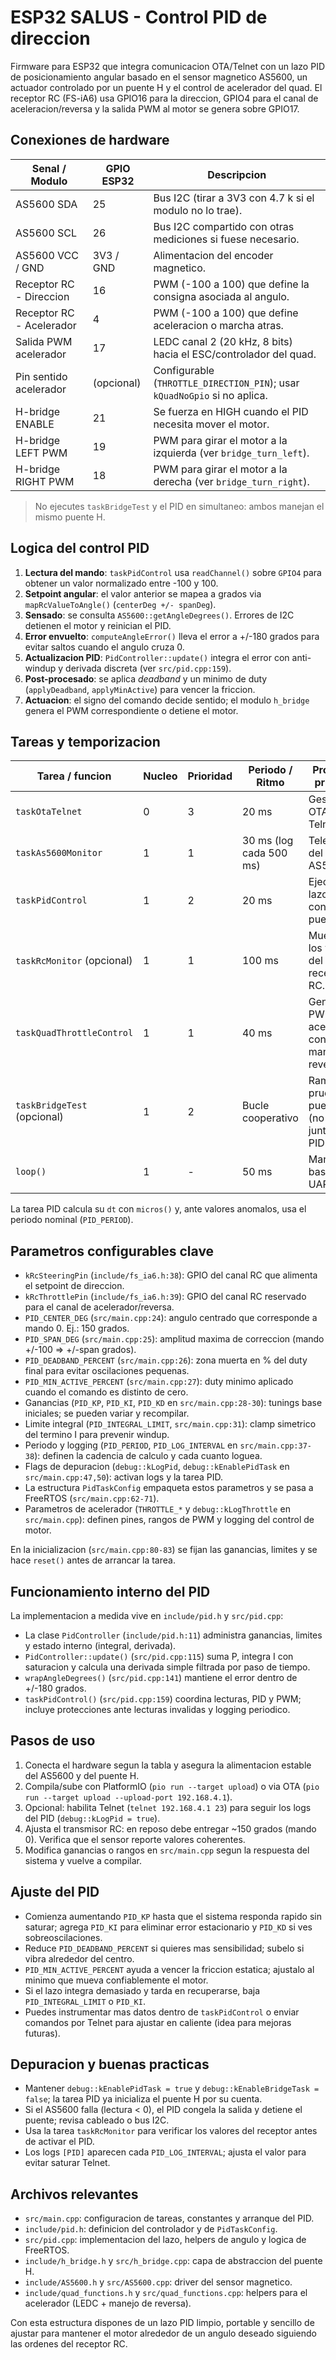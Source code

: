 # ESP32 SALUS - Control PID de direccion

Firmware para ESP32 que integra comunicacion OTA/Telnet con un lazo PID de posicionamiento angular basado en el sensor magnetico AS5600, un actuador controlado por un puente H y el control de acelerador del quad. El receptor RC (FS-iA6) usa GPIO16 para la direccion, GPIO4 para el canal de aceleracion/reversa y la salida PWM al motor se genera sobre GPIO17.

## Conexiones de hardware

| Senal / Modulo        | GPIO ESP32 | Descripcion                                                                 |
|-----------------------|------------|------------------------------------------------------------------------------|
| AS5600 SDA            | 25         | Bus I2C (tirar a 3V3 con 4.7 k si el modulo no lo trae).                    |
| AS5600 SCL            | 26         | Bus I2C compartido con otras mediciones si fuese necesario.                 |
| AS5600 VCC / GND      | 3V3 / GND  | Alimentacion del encoder magnetico.                                         |
| Receptor RC - Direccion | 16         | PWM (-100 a 100) que define la consigna asociada al angulo.                  |
| Receptor RC - Acelerador | 4         | PWM (-100 a 100) que define aceleracion o marcha atras.                      |
| Salida PWM acelerador    | 17        | LEDC canal 2 (20 kHz, 8 bits) hacia el ESC/controlador del quad.            |
| Pin sentido acelerador   | (opcional)| Configurable (`THROTTLE_DIRECTION_PIN`); usar `kQuadNoGpio` si no aplica.   |
| H-bridge ENABLE       | 21         | Se fuerza en HIGH cuando el PID necesita mover el motor.                    |
| H-bridge LEFT PWM     | 19         | PWM para girar el motor a la izquierda (ver `bridge_turn_left`).            |
| H-bridge RIGHT PWM    | 18         | PWM para girar el motor a la derecha (ver `bridge_turn_right`).             |

> No ejecutes `taskBridgeTest` y el PID en simultaneo: ambos manejan el mismo puente H.

## Logica del control PID

1. **Lectura del mando**: `taskPidControl` usa `readChannel()` sobre `GPIO4` para obtener un valor normalizado entre -100 y 100.
2. **Setpoint angular**: el valor anterior se mapea a grados via `mapRcValueToAngle()` (`centerDeg +/- spanDeg`).
3. **Sensado**: se consulta `AS5600::getAngleDegrees()`. Errores de I2C detienen el motor y reinician el PID.
4. **Error envuelto**: `computeAngleError()` lleva el error a +/-180 grados para evitar saltos cuando el angulo cruza 0.
5. **Actualizacion PID**: `PidController::update()` integra el error con anti-windup y derivada discreta (ver `src/pid.cpp:159`).
6. **Post-procesado**: se aplica *deadband* y un minimo de duty (`applyDeadband`, `applyMinActive`) para vencer la friccion.
7. **Actuacion**: el signo del comando decide sentido; el modulo `h_bridge` genera el PWM correspondiente o detiene el motor.

## Tareas y temporizacion

| Tarea / funcion          | Nucleo | Prioridad | Periodo / Ritmo           | Proposito principal |
|--------------------------|--------|-----------|---------------------------|---------------------|
| `taskOtaTelnet`          | 0      | 3         | 20 ms                     | Gestiona OTA y Telnet. |
| `taskAs5600Monitor`      | 1      | 1         | 30 ms (log cada 500 ms)   | Telemetria del sensor AS5600. |
| `taskPidControl`         | 1      | 2         | 20 ms                     | Ejecuta el lazo PID y controla el puente H. |
| `taskRcMonitor` (opcional)| 1     | 1         | 100 ms                    | Muestra los valores del receptor RC. |
| `taskQuadThrottleControl`| 1      | 1         | 40 ms                     | Genera el PWM de aceleracion con LEDC y maneja reversa. |
| `taskBridgeTest` (opcional)| 1    | 2         | Bucle cooperativo         | Rampa de prueba del puente H (no usar junto al PID). |
| `loop()`                 | 1      | -         | 50 ms                     | Manejo basico de UART. |

La tarea PID calcula su `dt` con `micros()` y, ante valores anomalos, usa el periodo nominal (`PID_PERIOD`).

## Parametros configurables clave

- `kRcSteeringPin` (`include/fs_ia6.h:38`): GPIO del canal RC que alimenta el setpoint de direccion.
- `kRcThrottlePin` (`include/fs_ia6.h:39`): GPIO del canal RC reservado para el canal de acelerador/reversa.
- `PID_CENTER_DEG` (`src/main.cpp:24`): angulo centrado que corresponde a mando 0. Ej.: 150 grados.
- `PID_SPAN_DEG` (`src/main.cpp:25`): amplitud maxima de correccion (mando +/-100 => +/-span grados).
- `PID_DEADBAND_PERCENT` (`src/main.cpp:26`): zona muerta en % del duty final para evitar oscilaciones pequenas.
- `PID_MIN_ACTIVE_PERCENT` (`src/main.cpp:27`): duty minimo aplicado cuando el comando es distinto de cero.
- Ganancias (`PID_KP`, `PID_KI`, `PID_KD` en `src/main.cpp:28-30`): tunings base iniciales; se pueden variar y recompilar.
- Limite integral (`PID_INTEGRAL_LIMIT`, `src/main.cpp:31`): clamp simetrico del termino I para prevenir windup.
- Periodo y logging (`PID_PERIOD`, `PID_LOG_INTERVAL` en `src/main.cpp:37-38`): definen la cadencia de calculo y cada cuanto loguea.
- Flags de depuracion (`debug::kLogPid`, `debug::kEnablePidTask` en `src/main.cpp:47,50`): activan logs y la tarea PID.
- La estructura `PidTaskConfig` empaqueta estos parametros y se pasa a FreeRTOS (`src/main.cpp:62-71`).
- Parametros de acelerador (`THROTTLE_*` y `debug::kLogThrottle` en `src/main.cpp`): definen pines, rangos de PWM y logging del control de motor.

En la inicializacion (`src/main.cpp:80-83`) se fijan las ganancias, limites y se hace `reset()` antes de arrancar la tarea.

## Funcionamiento interno del PID

La implementacion a medida vive en `include/pid.h` y `src/pid.cpp`:

- La clase `PidController` (`include/pid.h:11`) administra ganancias, limites y estado interno (integral, derivada).
- `PidController::update()` (`src/pid.cpp:115`) suma P, integra I con saturacion y calcula una derivada simple filtrada por paso de tiempo.
- `wrapAngleDegrees()` (`src/pid.cpp:141`) mantiene el error dentro de +/-180 grados.
- `taskPidControl()` (`src/pid.cpp:159`) coordina lecturas, PID y PWM; incluye protecciones ante lecturas invalidas y logging periodico.

## Pasos de uso

1. Conecta el hardware segun la tabla y asegura la alimentacion estable del AS5600 y del puente H.
2. Compila/sube con PlatformIO (`pio run --target upload`) o via OTA (`pio run --target upload --upload-port 192.168.4.1`).
3. Opcional: habilita Telnet (`telnet 192.168.4.1 23`) para seguir los logs del PID (`debug::kLogPid = true`).
4. Ajusta el transmisor RC: en reposo debe entregar ~150 grados (mando 0). Verifica que el sensor reporte valores coherentes.
5. Modifica ganancias o rangos en `src/main.cpp` segun la respuesta del sistema y vuelve a compilar.

## Ajuste del PID

- Comienza aumentando `PID_KP` hasta que el sistema responda rapido sin saturar; agrega `PID_KI` para eliminar error estacionario y `PID_KD` si ves sobreoscilaciones.
- Reduce `PID_DEADBAND_PERCENT` si quieres mas sensibilidad; subelo si vibra alrededor del centro.
- `PID_MIN_ACTIVE_PERCENT` ayuda a vencer la friccion estatica; ajustalo al minimo que mueva confiablemente el motor.
- Si el lazo integra demasiado y tarda en recuperarse, baja `PID_INTEGRAL_LIMIT` o `PID_KI`.
- Puedes instrumentar mas datos dentro de `taskPidControl` o enviar comandos por Telnet para ajustar en caliente (idea para mejoras futuras).

## Depuracion y buenas practicas

- Mantener `debug::kEnablePidTask = true` y `debug::kEnableBridgeTask = false`; la tarea PID ya inicializa el puente H por su cuenta.
- Si el AS5600 falla (lectura < 0), el PID congela la salida y detiene el puente; revisa cableado o bus I2C.
- Usa la tarea `taskRcMonitor` para verificar los valores del receptor antes de activar el PID.
- Los logs `[PID]` aparecen cada `PID_LOG_INTERVAL`; ajusta el valor para evitar saturar Telnet.

## Archivos relevantes

- `src/main.cpp`: configuracion de tareas, constantes y arranque del PID.
- `include/pid.h`: definicion del controlador y de `PidTaskConfig`.
- `src/pid.cpp`: implementacion del lazo, helpers de angulo y logica de FreeRTOS.
- `include/h_bridge.h` y `src/h_bridge.cpp`: capa de abstraccion del puente H.
- `include/AS5600.h` y `src/AS5600.cpp`: driver del sensor magnetico.
- `include/quad_functions.h` y `src/quad_functions.cpp`: helpers para el acelerador (LEDC + manejo de reversa).

Con esta estructura dispones de un lazo PID limpio, portable y sencillo de ajustar para mantener el motor alrededor de un angulo deseado siguiendo las ordenes del receptor RC.

